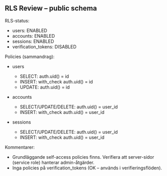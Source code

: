 ## RLS Review – public schema

RLS-status:

- users: ENABLED
- accounts: ENABLED
- sessions: ENABLED
- verification_tokens: DISABLED

Policies (sammandrag):

- users
  - SELECT: auth.uid() = id
  - INSERT: with_check auth.uid() = id
  - UPDATE: auth.uid() = id

- accounts
  - SELECT/UPDATE/DELETE: auth.uid() = user_id
  - INSERT: with_check auth.uid() = user_id

- sessions
  - SELECT/UPDATE/DELETE: auth.uid() = user_id
  - INSERT: with_check auth.uid() = user_id

Kommentarer:

- Grundläggande self-access policies finns. Verifiera att server-sidor (service role) hanterar admin-åtgärder.
- Inga policies på verification_tokens (OK – används i verifieringsflöden).


